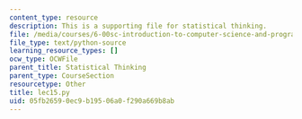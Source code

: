 ```yaml
---
content_type: resource
description: This is a supporting file for statistical thinking.
file: /media/courses/6-00sc-introduction-to-computer-science-and-programming-spring-2011/05fb26590ec9b19506a0f290a669b8ab_lec15.py
file_type: text/python-source
learning_resource_types: []
ocw_type: OCWFile
parent_title: Statistical Thinking
parent_type: CourseSection
resourcetype: Other
title: lec15.py
uid: 05fb2659-0ec9-b195-06a0-f290a669b8ab
---
```

